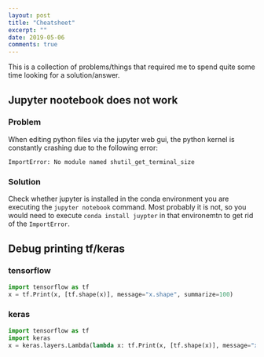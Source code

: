 ```yaml
---
layout: post
title: "Cheatsheet"
excerpt: ""
date: 2019-05-06
comments: true
---
```


This is a collection of problems/things that required me to spend quite some time looking for a
solution/answer.


## Jupyter nootebook does not work

### Problem
When editing python files via the jupyter web gui, the python kernel is constantly crashing due to
the following error:
```
ImportError: No module named shutil_get_terminal_size
```
### Solution
Check whether jupyter is installed in the conda environment you are executing the `jupyter notebook`
command. Most probably it is not, so you would need to execute `conda install juypter` in that
environemtn to get rid of the `ImportError`.

## Debug printing tf/keras

### tensorflow
```python
import tensorflow as tf
x = tf.Print(x, [tf.shape(x)], message="x.shape", summarize=100)
```

### keras

```python
import tensorflow as tf
import keras
x = keras.layers.Lambda(lambda x: tf.Print(x, [tf.shape(x)], message="x.shape", summarize=100))(x)
```